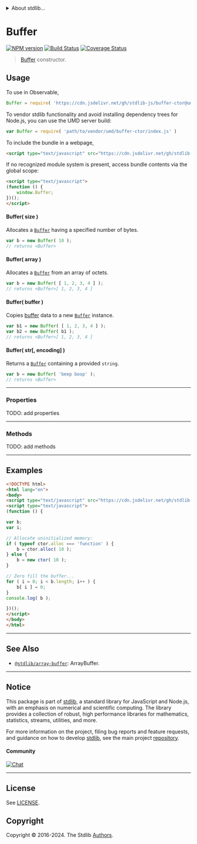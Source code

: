 <!--

@license Apache-2.0

Copyright (c) 2018 The Stdlib Authors.

Licensed under the Apache License, Version 2.0 (the "License");
you may not use this file except in compliance with the License.
You may obtain a copy of the License at

   http://www.apache.org/licenses/LICENSE-2.0

Unless required by applicable law or agreed to in writing, software
distributed under the License is distributed on an "AS IS" BASIS,
WITHOUT WARRANTIES OR CONDITIONS OF ANY KIND, either express or implied.
See the License for the specific language governing permissions and
limitations under the License.

-->


<details>
  <summary>
    About stdlib...
  </summary>
  <p>We believe in a future in which the web is a preferred environment for numerical computation. To help realize this future, we've built stdlib. stdlib is a standard library, with an emphasis on numerical and scientific computation, written in JavaScript (and C) for execution in browsers and in Node.js.</p>
  <p>The library is fully decomposable, being architected in such a way that you can swap out and mix and match APIs and functionality to cater to your exact preferences and use cases.</p>
  <p>When you use stdlib, you can be absolutely certain that you are using the most thorough, rigorous, well-written, studied, documented, tested, measured, and high-quality code out there.</p>
  <p>To join us in bringing numerical computing to the web, get started by checking us out on <a href="https://github.com/stdlib-js/stdlib">GitHub</a>, and please consider <a href="https://opencollective.com/stdlib">financially supporting stdlib</a>. We greatly appreciate your continued support!</p>
</details>

# Buffer

[![NPM version][npm-image]][npm-url] [![Build Status][test-image]][test-url] [![Coverage Status][coverage-image]][coverage-url] <!-- [![dependencies][dependencies-image]][dependencies-url] -->

> [Buffer][node-buffer] constructor.

<!-- Section to include introductory text. Make sure to keep an empty line after the intro `section` element and another before the `/section` close. -->

<section class="intro">

</section>

<!-- /.intro -->

<!-- Package usage documentation. -->



<section class="usage">

## Usage

To use in Observable,

```javascript
Buffer = require( 'https://cdn.jsdelivr.net/gh/stdlib-js/buffer-ctor@umd/browser.js' )
```

To vendor stdlib functionality and avoid installing dependency trees for Node.js, you can use the UMD server build:

```javascript
var Buffer = require( 'path/to/vendor/umd/buffer-ctor/index.js' )
```

To include the bundle in a webpage,

```html
<script type="text/javascript" src="https://cdn.jsdelivr.net/gh/stdlib-js/buffer-ctor@umd/browser.js"></script>
```

If no recognized module system is present, access bundle contents via the global scope:

```html
<script type="text/javascript">
(function () {
    window.Buffer;
})();
</script>
```

#### Buffer( size )

Allocates a [`Buffer`][node-buffer] having a specified number of bytes.

<!-- eslint-disable stdlib/require-globals, no-buffer-constructor -->

```javascript
var b = new Buffer( 10 );
// returns <Buffer>
```

#### Buffer( array )

Allocates a [`Buffer`][node-buffer] from an array of octets.

<!-- eslint-disable stdlib/require-globals, no-buffer-constructor -->

```javascript
var b = new Buffer( [ 1, 2, 3, 4 ] );
// returns <Buffer>[ 1, 2, 3, 4 ]
```

#### Buffer( buffer )

Copies [buffer][node-buffer] data to a new [`Buffer`][node-buffer] instance.

<!-- eslint-disable stdlib/require-globals, no-buffer-constructor -->

```javascript
var b1 = new Buffer( [ 1, 2, 3, 4 ] );
var b2 = new Buffer( b1 );
// returns <Buffer>[ 1, 2, 3, 4 ]
```

#### Buffer( str\[, encoding] )

Returns a [`Buffer`][node-buffer] containing a provided `string`.

<!-- eslint-disable stdlib/require-globals, no-buffer-constructor -->

```javascript
var b = new Buffer( 'beep boop' );
// returns <Buffer>
```

* * *

### Properties

TODO: add properties

* * *

### Methods

TODO: add methods

</section>

<!-- /.usage -->

* * *

<!-- Package usage notes. Make sure to keep an empty line after the `section` element and another before the `/section` close. -->

<section class="notes">

</section>

<!-- /.notes -->

<!-- Package usage examples. -->

<section class="examples">

## Examples

<!-- eslint no-undef: "error" -->

```html
<!DOCTYPE html>
<html lang="en">
<body>
<script type="text/javascript" src="https://cdn.jsdelivr.net/gh/stdlib-js/buffer-ctor@umd/browser.js"></script>
<script type="text/javascript">
(function () {

var b;
var i;

// Allocate uninitialized memory:
if ( typeof ctor.alloc === 'function' ) {
    b = ctor.alloc( 10 );
} else {
    b = new ctor( 10 );
}

// Zero fill the buffer...
for ( i = 0; i < b.length; i++ ) {
    b[ i ] = 0;
}
console.log( b );

})();
</script>
</body>
</html>
```

</section>

<!-- /.examples -->

<!-- Section to include cited references. If references are included, add a horizontal rule *before* the section. Make sure to keep an empty line after the `section` element and another before the `/section` close. -->

<section class="references">

</section>

<!-- /.references -->

<!-- Section for related `stdlib` packages. Do not manually edit this section, as it is automatically populated. -->

<section class="related">

* * *

## See Also

-   <span class="package-name">[`@stdlib/array-buffer`][@stdlib/array/buffer]</span><span class="delimiter">: </span><span class="description">ArrayBuffer.</span>

</section>

<!-- /.related -->

<!-- Section for all links. Make sure to keep an empty line after the `section` element and another before the `/section` close. -->


<section class="main-repo" >

* * *

## Notice

This package is part of [stdlib][stdlib], a standard library for JavaScript and Node.js, with an emphasis on numerical and scientific computing. The library provides a collection of robust, high performance libraries for mathematics, statistics, streams, utilities, and more.

For more information on the project, filing bug reports and feature requests, and guidance on how to develop [stdlib][stdlib], see the main project [repository][stdlib].

#### Community

[![Chat][chat-image]][chat-url]

---

## License

See [LICENSE][stdlib-license].


## Copyright

Copyright &copy; 2016-2024. The Stdlib [Authors][stdlib-authors].

</section>

<!-- /.stdlib -->

<!-- Section for all links. Make sure to keep an empty line after the `section` element and another before the `/section` close. -->

<section class="links">

[npm-image]: http://img.shields.io/npm/v/@stdlib/buffer-ctor.svg
[npm-url]: https://npmjs.org/package/@stdlib/buffer-ctor

[test-image]: https://github.com/stdlib-js/buffer-ctor/actions/workflows/test.yml/badge.svg?branch=v0.2.1
[test-url]: https://github.com/stdlib-js/buffer-ctor/actions/workflows/test.yml?query=branch:v0.2.1

[coverage-image]: https://img.shields.io/codecov/c/github/stdlib-js/buffer-ctor/main.svg
[coverage-url]: https://codecov.io/github/stdlib-js/buffer-ctor?branch=main

<!--

[dependencies-image]: https://img.shields.io/david/stdlib-js/buffer-ctor.svg
[dependencies-url]: https://david-dm.org/stdlib-js/buffer-ctor/main

-->

[chat-image]: https://img.shields.io/gitter/room/stdlib-js/stdlib.svg
[chat-url]: https://app.gitter.im/#/room/#stdlib-js_stdlib:gitter.im

[stdlib]: https://github.com/stdlib-js/stdlib

[stdlib-authors]: https://github.com/stdlib-js/stdlib/graphs/contributors

[umd]: https://github.com/umdjs/umd
[es-module]: https://developer.mozilla.org/en-US/docs/Web/JavaScript/Guide/Modules

[deno-url]: https://github.com/stdlib-js/buffer-ctor/tree/deno
[deno-readme]: https://github.com/stdlib-js/buffer-ctor/blob/deno/README.md
[umd-url]: https://github.com/stdlib-js/buffer-ctor/tree/umd
[umd-readme]: https://github.com/stdlib-js/buffer-ctor/blob/umd/README.md
[esm-url]: https://github.com/stdlib-js/buffer-ctor/tree/esm
[esm-readme]: https://github.com/stdlib-js/buffer-ctor/blob/esm/README.md
[branches-url]: https://github.com/stdlib-js/buffer-ctor/blob/main/branches.md

[stdlib-license]: https://raw.githubusercontent.com/stdlib-js/buffer-ctor/main/LICENSE

[node-buffer]: https://nodejs.org/api/buffer.html

<!-- <related-links> -->

[@stdlib/array/buffer]: https://github.com/stdlib-js/array-buffer/tree/umd

<!-- </related-links> -->

</section>

<!-- /.links -->
